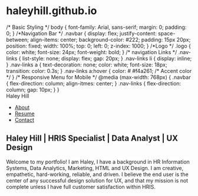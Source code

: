# haleyhill.github.io
<!DOCTYPE html>
<html lang="en">
/* Basic Styling */
body {
    font-family: Arial, sans-serif;
    margin: 0;
    padding: 0;
}
/*Navigation Bar */
  .navbar {
    display: flex;
    justify-content: space-between;
    align-items: center;
    background-color: #222;
    padding: 15px 20px;
    position: fixed;
    width: 100%;
    top: 0;
    left: 0;
    z-index: 1000;
}
/*Logo */
.logo {
    color: white;
    font-size: 24px;
    font-weight: bold;
}
/* navigation Links */
.nav-links {
    list-style: none;
    display: flex;
    gap: 20px;
}
.nav-links li {
  display: inline;
}
.nav-links a {
  text-decoration: none;
  color: white;
  font-size: 18px;
  transition: color: 0.3s;
}
.nav-links a:hover {
  color: # #f4a261; /* Accent color */
}
/* Responsive Menu for Mobile */
@media (max-width: 768px) {
  .navbar {
    flex-direction: column;
    align-itmes: center;
}
.nav-links {
  flex-direction: column;
  gap: 10px;
}
}
<head>
  <meta charset="UTF-8">
  <meta name="viewpoint" content="width=device-width,initial-scale=1.0">
  <title> Haley Hill - Portfolio </title> 
  <link rel="stylesheet" href="styles.css">
</head>
<body>
<nav class="navbar">
  <div class="logo"> Haley Hill </div>
  <ul class="nav-links">
    <li><a href='#home">Home</a></li>
    <li><a href='#about">About </a></li>
    <li><a href='#portfolio">Portfolio</a></li>
    <li><a href='#resume>Resume </a></li>
    <li><a href="#contact">Contact</a></li>
  </ul>
</nav>
<section id="home">
<h1> Haley Hill | HRIS Specialist | Data Analyst | UX Design </h1>
<p> Welcome to my portfolio! I am Haley, I have a background in HR Information Systems, Data Analytics, Marketing, HTML and UX Design. I am creative, empathetic, hard-working, reliable, and driven. I believe the end user is the center of any successful design solution for UX, and that my mission is not complete unless I have full customer satisfaction within HRIS. </p>
</section>


</body>
</html>


